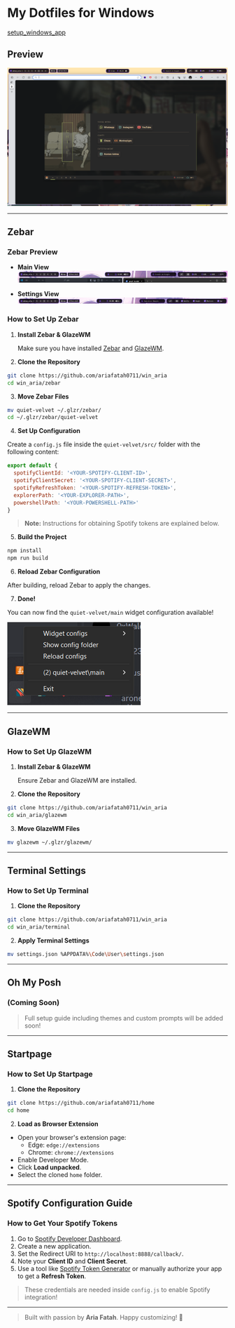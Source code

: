 # My Dotfiles for Windows

[setup_windows_app](setup_windows.md)

## Preview

[![Watch the video](./preview.png)](https://youtu.be/R6P4njG09I0)

---

## Zebar

### Zebar Preview

- **Main View**  
  ![Main Preview](image/README/image.png)

- **Settings View**  
  ![Settings Preview](image/README/image-1.png)

### How to Set Up Zebar

1. **Install Zebar & GlazeWM**

   Make sure you have installed [Zebar](https://github.com/zebar-dev/zebar) and [GlazeWM](https://github.com/glzr-io/glazewm).

2. **Clone the Repository**

```bash
git clone https://github.com/ariafatah0711/win_aria
cd win_aria/zebar
```

3. **Move Zebar Files**

```bash
mv quiet-velvet ~/.glzr/zebar/
cd ~/.glzr/zebar/quiet-velvet
```

4. **Set Up Configuration**

Create a `config.js` file inside the `quiet-velvet/src/` folder with the following content:

```javascript
export default {
  spotifyClientId: '<YOUR-SPOTIFY-CLIENT-ID>',
  spotifyClientSecret: '<YOUR-SPOTIFY-CLIENT-SECRET>',
  spotifyRefreshToken: '<YOUR-SPOTIFY-REFRESH-TOKEN>',
  explorerPath: '<YOUR-EXPLORER-PATH>',
  powershellPath: '<YOUR-POWERSHELL-PATH>'
}
```

> **Note:** Instructions for obtaining Spotify tokens are explained below.

5. **Build the Project**

```bash
npm install
npm run build
```

6. **Reload Zebar Configuration**

After building, reload Zebar to apply the changes.

7. **Done!**

You can now find the `quiet-velvet/main` widget configuration available!

![Widget Preview](image/README/image-2.png)

---

## GlazeWM

### How to Set Up GlazeWM

1. **Install Zebar & GlazeWM**

   Ensure Zebar and GlazeWM are installed.

2. **Clone the Repository**

```bash
git clone https://github.com/ariafatah0711/win_aria
cd win_aria/glazewm
```

3. **Move GlazeWM Files**

```bash
mv glazewm ~/.glzr/glazewm/
```

---

## Terminal Settings

### How to Set Up Terminal

1. **Clone the Repository**

```bash
git clone https://github.com/ariafatah0711/win_aria
cd win_aria/terminal
```

2. **Apply Terminal Settings**

```bash
mv settings.json %APPDATA%\Code\User\settings.json
```

---

## Oh My Posh

### (Coming Soon)

> Full setup guide including themes and custom prompts will be added soon!

---

## Startpage

### How to Set Up Startpage

1. **Clone the Repository**

```bash
git clone https://github.com/ariafatah0711/home
cd home
```

2. **Load as Browser Extension**

- Open your browser's extension page:
  - Edge: `edge://extensions`
  - Chrome: `chrome://extensions`
- Enable Developer Mode.
- Click **Load unpacked**.
- Select the cloned `home` folder.

---

## Spotify Configuration Guide

### How to Get Your Spotify Tokens

1. Go to [Spotify Developer Dashboard](https://developer.spotify.com/dashboard).
2. Create a new application.
3. Set the Redirect URI to `http://localhost:8888/callback/`.
4. Note your **Client ID** and **Client Secret**.
5. Use a tool like [Spotify Token Generator](https://github.com/Binaryify/spotify-token) or manually authorize your app to get a **Refresh Token**.

> These credentials are needed inside `config.js` to enable Spotify integration!

---

> Built with passion by **Aria Fatah**. Happy customizing! 🚀

